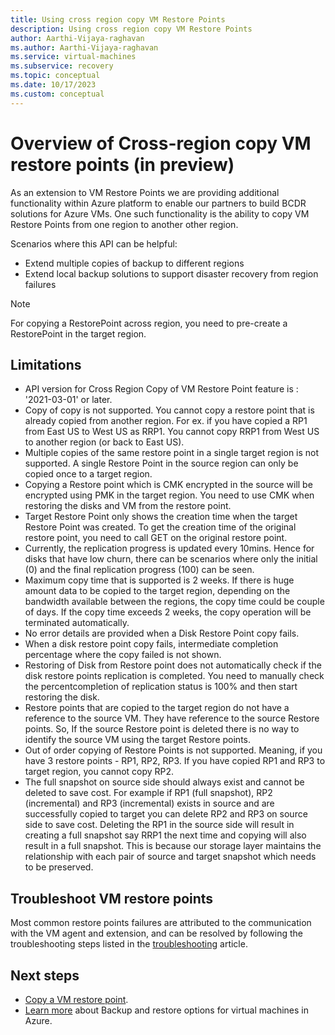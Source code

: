 ```yaml
---
title: Using cross region copy VM Restore Points
description: Using cross region copy VM Restore Points
author: Aarthi-Vijaya-raghavan
ms.author: Aarthi-Vijaya-raghavan
ms.service: virtual-machines
ms.subservice: recovery
ms.topic: conceptual
ms.date: 10/17/2023
ms.custom: conceptual
---
```


# Overview of Cross-region copy VM restore points (in preview)

As an extension to VM Restore Points we are providing additional functionality within Azure platform to enable our partners to build BCDR solutions for Azure VMs. One such functionality is the ability to copy VM Restore Points from one region to another other region.

Scenarios where this API can be helpful:

- Extend multiple copies of backup to different regions
- Extend local backup solutions to support disaster recovery from region failures

> [!NOTE]
> For copying a RestorePoint across region, you need to pre-create a RestorePoint in the target region.

## Limitations

- API version for Cross Region Copy of VM Restore Point feature is : '2021-03-01' or later.
- Copy of copy is not supported. You cannot copy a restore point that is already copied from another region. For ex. if you have copied a RP1 from East US to West US as RRP1. You cannot copy RRP1 from West US to another region (or back to East US).
- Multiple copies of the same restore point in a single target region is not supported. A single Restore Point in the source region can only be copied once to a target region.
- Copying a Restore point which is CMK encrypted in the source will be encrypted using PMK in the target region. You need to use CMK when restoring the disks and VM from the restore point.
- Target Restore Point only shows the creation time when the target Restore Point was created. To get the creation time of the original restore point, you need to call GET on the original restore point. 
- Currently, the replication progress is updated every 10mins. Hence for disks that have low churn, there can be scenarios where only the initial (0) and the final replication progress (100) can be seen.
- Maximum copy time that is supported is 2 weeks. If there is huge amount data to be copied to the target region, depending on the bandwidth available between the regions, the copy time could be couple of days. If the copy time exceeds 2 weeks, the copy operation will be terminated automatically.
- No error details are provided when a Disk Restore Point copy fails.
- When a disk restore point copy fails,  intermediate completion percentage where the copy failed is not shown.
- Restoring of Disk from Restore point does not automatically check if the disk restore points replication is completed. You need to manually check the percentcompletion of replication status is 100%  and then start restoring the disk.
- Restore points that are copied to the target region do not have a reference to the source VM. They have reference to the source Restore points. So, If the source Restore point is deleted there is no way to identify the source VM using the target Restore points.
- Out of order copying of Restore Points is not supported. Meaning, if you have 3 restore points - RP1, RP2, RP3. If you have copied RP1 and RP3 to target region, you cannot copy RP2. 
- The full snapshot on source side should always exist and cannot be deleted to save cost. For example if RP1 (full snapshot), RP2 (incremental) and RP3 (incremental) exists in source and are successfully copied to target you can delete RP2 and RP3 on source side to save cost. Deleting the RP1 in the source side will result in creating a full snapshot say RRP1 the next time and copying will also result in a full snapshot. This is because our storage layer maintains the relationship with each pair of source and target snapshot which needs to be preserved.

## Troubleshoot VM restore points
Most common restore points failures are attributed to the communication with the VM agent and extension, and can be resolved by following the troubleshooting steps listed in the [troubleshooting](restore-point-troubleshooting.md) article.

## Next steps

- [Copy a VM restore point](virtual-machines-copy-restore-points-how-to.md).
- [Learn more](backup-recovery.md) about Backup and restore options for virtual machines in Azure.
